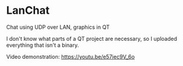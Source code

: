 # LanChat
Chat using UDP over LAN, graphics in QT

I don't know what parts of a QT project are necessary, so I uploaded everything that isn't a binary.

Video demonstration: https://youtu.be/e57iec9V_6o
